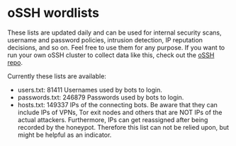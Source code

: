 # oSSH wordlists
These lists are updated daily and can be used for internal security scans, username and password policies, intrusion detection, IP reputation decisions, and so on. Feel free to use them for any purpose. If you want to run your own oSSH cluster to collect data like this, check out the [oSSH repo](https://github.com/toxyl/ossh).  

Currently these lists are available:  
- users.txt: 81411                                                                                                                                                                                                                                                                                                                                                                                                                                                    Usernames used by bots to login. 
- passwords.txt: 246879                                                                                                                                                                                                                                                                                                                                                                                                                                                    Passwords used by bots to login. 
- hosts.txt: 149337                                                                                                                                                                                                                                                                                                                                                                                                                                                    IPs of the connecting bots. Be aware that they can include IPs of VPNs, Tor exit nodes and others that are NOT IPs of the actual attackers. Furthermore, IPs can get reassigned after being recorded by the honeypot. Therefore this list can not be relied upon, but might be helpful as an indicator.
